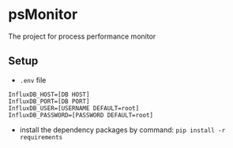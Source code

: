 # psMonitor
The project for process performance monitor

## Setup
* `.env` file
```
InfluxDB_HOST=[DB HOST]
InfluxDB_PORT=[DB PORT]
InfluxDB_USER=[USERNAME DEFAULT=root]
InfluxDB_PASSWORD=[PASSWORD DEFAULT=root]
```
* install the dependency packages by command:
`pip install -r requirements`